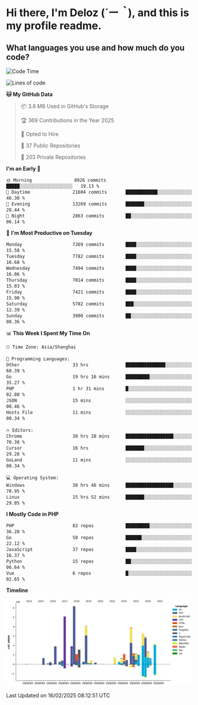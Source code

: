 # **Hi there, I'm Deloz (*´ー｀*), and this is my profile readme.**

## **What languages you use and how much do you code?**

<!--START_SECTION:waka-->
![Code Time](http://img.shields.io/badge/Code%20Time-5%2C690%20hrs%2031%20mins-blue)

![Lines of code](https://img.shields.io/badge/From%20Hello%20World%20I%27ve%20Written-44.9%20million%20lines%20of%20code-blue)

**🐱 My GitHub Data** 

> 📦 3.8 MB Used in GitHub's Storage 
 > 
> 🏆 369 Contributions in the Year 2025
 > 
> 💼 Opted to Hire
 > 
> 📜 37 Public Repositories 
 > 
> 🔑 203 Private Repositories 
 > 
**I'm an Early 🐤** 

```text
🌞 Morning                8926 commits        █████░░░░░░░░░░░░░░░░░░░░   19.13 % 
🌆 Daytime                21604 commits       ████████████░░░░░░░░░░░░░   46.30 % 
🌃 Evening                13269 commits       ███████░░░░░░░░░░░░░░░░░░   28.44 % 
🌙 Night                  2863 commits        ██░░░░░░░░░░░░░░░░░░░░░░░   06.14 % 
```
📅 **I'm Most Productive on Tuesday** 

```text
Monday                   7269 commits        ████░░░░░░░░░░░░░░░░░░░░░   15.58 % 
Tuesday                  7782 commits        ████░░░░░░░░░░░░░░░░░░░░░   16.68 % 
Wednesday                7494 commits        ████░░░░░░░░░░░░░░░░░░░░░   16.06 % 
Thursday                 7014 commits        ████░░░░░░░░░░░░░░░░░░░░░   15.03 % 
Friday                   7421 commits        ████░░░░░░░░░░░░░░░░░░░░░   15.90 % 
Saturday                 5782 commits        ███░░░░░░░░░░░░░░░░░░░░░░   12.39 % 
Sunday                   3900 commits        ██░░░░░░░░░░░░░░░░░░░░░░░   08.36 % 
```


📊 **This Week I Spent My Time On** 

```text
🕑︎ Time Zone: Asia/Shanghai

💬 Programming Languages: 
Other                    33 hrs              ███████████████░░░░░░░░░░   60.39 % 
Go                       19 hrs 16 mins      █████████░░░░░░░░░░░░░░░░   35.27 % 
PHP                      1 hr 31 mins        █░░░░░░░░░░░░░░░░░░░░░░░░   02.80 % 
JSON                     15 mins             ░░░░░░░░░░░░░░░░░░░░░░░░░   00.46 % 
Hosts File               11 mins             ░░░░░░░░░░░░░░░░░░░░░░░░░   00.34 % 

🔥 Editors: 
Chrome                   38 hrs 28 mins      ██████████████████░░░░░░░   70.38 % 
Cursor                   16 hrs              ███████░░░░░░░░░░░░░░░░░░   29.28 % 
GoLand                   11 mins             ░░░░░░░░░░░░░░░░░░░░░░░░░   00.34 % 

💻 Operating System: 
Windows                  38 hrs 46 mins      ██████████████████░░░░░░░   70.95 % 
Linux                    15 hrs 52 mins      ███████░░░░░░░░░░░░░░░░░░   29.05 % 
```

**I Mostly Code in PHP** 

```text
PHP                      82 repos            █████████░░░░░░░░░░░░░░░░   36.28 % 
Go                       50 repos            ██████░░░░░░░░░░░░░░░░░░░   22.12 % 
JavaScript               37 repos            ████░░░░░░░░░░░░░░░░░░░░░   16.37 % 
Python                   15 repos            ██░░░░░░░░░░░░░░░░░░░░░░░   06.64 % 
Vue                      6 repos             █░░░░░░░░░░░░░░░░░░░░░░░░   02.65 % 
```



**Timeline**

![Lines of Code chart](https://raw.githubusercontent.com/deloz/deloz/main/assets/bar_graph.png)


 Last Updated on 16/02/2025 08:12:51 UTC
<!--END_SECTION:waka-->
